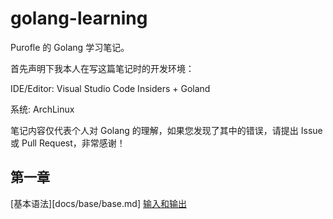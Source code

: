 # golang-learning
Purofle 的 Golang 学习笔记。

首先声明下我本人在写这篇笔记时的开发环境：

IDE/Editor: Visual Studio Code Insiders + Goland

系统: ArchLinux

笔记内容仅代表个人对 Golang 的理解，如果您发现了其中的错误，请提出 Issue 或 Pull Request，非常感谢！

## 第一章
[基本语法][docs/base/base.md]
[输入和输出](docs/io/io.md)